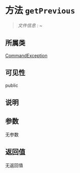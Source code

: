 # 方法 `getPrevious`

> *文件信息* : ~

## 所属类 

[CommandException](../CommandException.md)

## 可见性

public

## 说明



## 参数


无参数


## 返回值

无返回值
